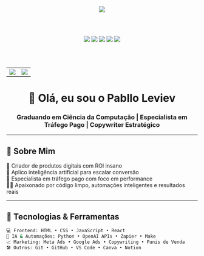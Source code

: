 <div align="center">
  <img src="https://img.shields.io/badge/GitHubStats-by%20PablloLeviev-black?style=for-the-badge&logo=github" />
  
  <br><br>

  <img src="https://img.shields.io/badge/ROI-1000%25%2B-orange?style=for-the-badge&logo=fire" />
  <img src="https://img.shields.io/badge/TráfegoPago-Expert-blueviolet?style=for-the-badge&logo=googleads" />
  <img src="https://img.shields.io/badge/IA%20Aplicada-Conversão%20Real-brightgreen?style=for-the-badge&logo=openai" />
  <img src="https://img.shields.io/badge/Copywriter%20Estratégico-Mentalidade%20de%20Venda-critical?style=for-the-badge&logo=target" />
  <img src="https://img.shields.io/badge/Projetos%20Digitais-7%2B%20Lançamentos-yellow?style=for-the-badge&logo=rocket" />

  <br><br>

  <table>
    <tr>
      <td><img src="https://github-readme-stats.vercel.app/api/top-langs/?username=pablloleviev&langs_count=5&theme=radical&hide=jupyter%20notebook&layout=compact" /></td>
      <td><img src="https://github-readme-stats.vercel.app/api?username=pablloleviev&show_icons=true&theme=radical&hide_title=false&custom_title=Pabllo%20Leviev%20Stats&hide=prs" /></td>
    </tr>
  </table>
</div>



<h1 align="center">👋 Olá, eu sou o Pabllo Leviev</h1>
<h3 align="center">Graduando em Ciência da Computação | Especialista em Tráfego Pago | Copywriter Estratégico</h3>

---

## 🎯 Sobre Mim

🚀 Criador de produtos digitais com ROI insano  
🧠 Aplico inteligência artificial para escalar conversão  
🎯 Especialista em tráfego pago com foco em performance  
👨‍💻 Apaixonado por código limpo, automações inteligentes e resultados reais  

---

## 🧩 Tecnologias & Ferramentas

```bash
💻 Frontend: HTML • CSS • JavaScript • React  
🧠 IA & Automações: Python • OpenAI APIs • Zapier • Make  
📈 Marketing: Meta Ads • Google Ads • Copywriting • Funis de Venda  
🛠️ Outros: Git • GitHub • VS Code • Canva • Notion

